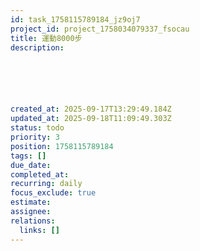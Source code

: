 ```yaml
---
id: task_1758115789184_jz9oj7
project_id: project_1758034079337_fsocau
title: 運動8000步
description: 






created_at: 2025-09-17T13:29:49.184Z
updated_at: 2025-09-18T11:09:49.303Z
status: todo
priority: 3
position: 1758115789184
tags: []
due_date: 
completed_at: 
recurring: daily
focus_exclude: true
estimate: 
assignee: 
relations:
  links: []
---
```








